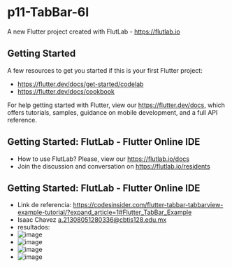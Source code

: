 # p11-TabBar-6I

A new Flutter project created with FlutLab - https://flutlab.io

## Getting Started

A few resources to get you started if this is your first Flutter project:

- https://flutter.dev/docs/get-started/codelab
- https://flutter.dev/docs/cookbook

For help getting started with Flutter, view our
https://flutter.dev/docs, which offers tutorials,
samples, guidance on mobile development, and a full API reference.

## Getting Started: FlutLab - Flutter Online IDE

- How to use FlutLab? Please, view our https://flutlab.io/docs
- Join the discussion and conversation on https://flutlab.io/residents


## Getting Started: FlutLab - Flutter Online IDE

- Link de referencia: https://codesinsider.com/flutter-tabbar-tabbarview-example-tutorial/?expand_article=1#Flutter_TabBar_Example
- Isaac Chavez a.21308051280336@cbtis128.edu.mx
- resultados:
- ![image](https://github.com/isaacChavezzz/p11-tabBar_6I/assets/143744084/42361985-2032-4638-9bc9-1de81b659406)
- ![image](https://github.com/isaacChavezzz/p11-tabBar_6I/assets/143744084/e451244b-2bfc-41d2-acbf-d5aec3d0cefc)
- ![image](https://github.com/isaacChavezzz/p11-tabBar_6I/assets/143744084/0546e106-1759-4e0e-bb6f-f095700c1b61)
- ![image](https://github.com/isaacChavezzz/p11-tabBar_6I/assets/143744084/bad7850f-31a4-4e3f-9e7d-1ca63ffed2ad)


